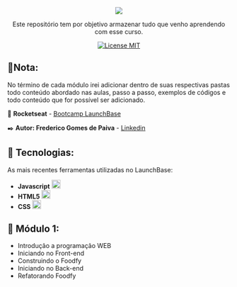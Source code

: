 <p align="center">
  <img src="https://camo.githubusercontent.com/268b1344409fac98c4eeda520482b6910c4ddcba/68747470733a2f2f73746f726167652e676f6f676c65617069732e636f6d2f676f6c64656e2d77696e642f626f6f7463616d702d6c61756e6368626173652f6c6f676f2e706e67">
</p>

<p align="center"> Este repositório tem por objetivo armazenar tudo que venho aprendendo com esse curso.</p> 

<p align="center"> 
  <a href="https://opensource.org/licenses/MIT"> 
    <img src="https://img.shields.io/badge/License-MIT-blue.svg" alt="License MIT"> 
  </a> 
</p>  

## 📝Nota:
No término de cada módulo irei adicionar dentro de suas respectivas pastas todo conteúdo abordado nas aulas, passo a passo, exemplos de códigos e todo conteúdo que for possível ser adicionado.

:rocket: **Rocketseat** - [Bootcamp LaunchBase](https://rocketseat.com.br/)

:black_nib: **Autor: Frederico Gomes de Paiva** - [Linkedin](https://https://www.linkedin.com/in/frederico-paiva-31a5aa17a/)

## :floppy_disk: Tecnologias: 
[//]: # (Add the features of your project here:) 
As mais recentes ferramentas utilizadas no LaunchBase: 

- **Javascript** <img  width="20" height="20"  src="https://gitconnected.com/public/images/tutorials/svg/javascript.svg">
- **HTML5** <img  width="20" height="20"  src="https://upload.wikimedia.org/wikipedia/commons/thumb/6/61/HTML5_logo_and_wordmark.svg/200px-HTML5_logo_and_wordmark.svg.png">
- **CSS** <img  width="20" height="20"  src="https://flanp.com/images/css.png"> 

## :open_file_folder:  Módulo 1:
- Introdução a programação WEB
- Iniciando no Front-end
- Construindo o Foodfy
- Iniciando no Back-end
- Refatorando Foodfy
